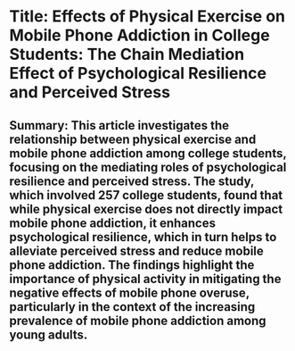 # Title: Effects of Physical Exercise on Mobile Phone Addiction in College Students: The Chain Mediation Effect of Psychological Resilience and Perceived Stress

## Summary: This article investigates the relationship between physical exercise and mobile phone addiction among college students, focusing on the mediating roles of psychological resilience and perceived stress. The study, which involved 257 college students, found that while physical exercise does not directly impact mobile phone addiction, it enhances psychological resilience, which in turn helps to alleviate perceived stress and reduce mobile phone addiction. The findings highlight the importance of physical activity in mitigating the negative effects of mobile phone overuse, particularly in the context of the increasing prevalence of mobile phone addiction among young adults.